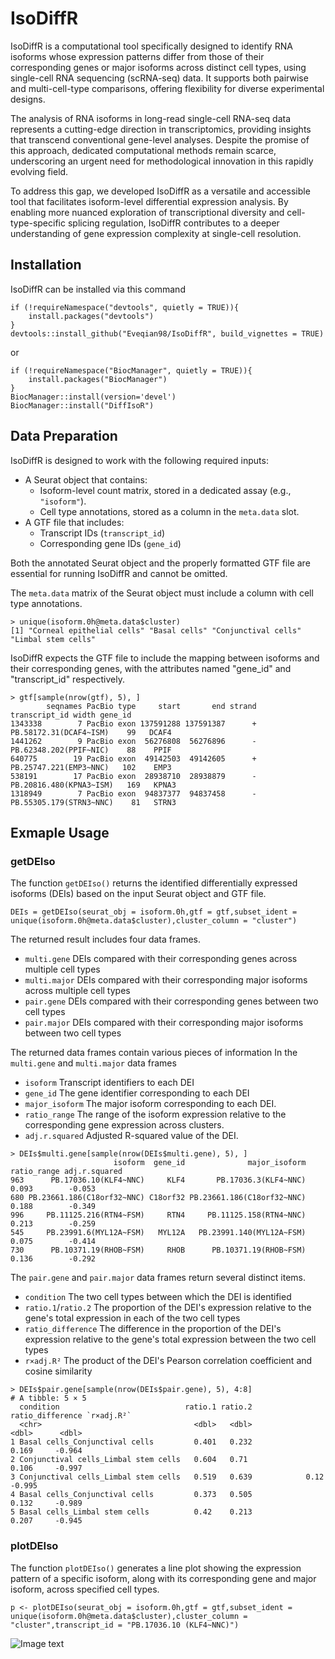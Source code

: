 # IsoDiffR

IsoDiffR is a computational tool specifically designed to identify RNA isoforms whose expression patterns differ from those of their corresponding genes or major isoforms across distinct cell types, using single-cell RNA sequencing (scRNA-seq) data. It supports both pairwise and multi-cell-type comparisons, offering flexibility for diverse experimental designs.

The analysis of RNA isoforms in long-read single-cell RNA-seq data represents a cutting-edge direction in transcriptomics, providing insights that transcend conventional gene-level analyses. Despite the promise of this approach, dedicated computational methods remain scarce, underscoring an urgent need for methodological innovation in this rapidly evolving field.

To address this gap, we developed IsoDiffR as a versatile and accessible tool that facilitates isoform-level differential expression analysis. By enabling more nuanced exploration of transcriptional diversity and cell-type-specific splicing regulation, IsoDiffR contributes to a deeper understanding of gene expression complexity at single-cell resolution.

## Installation

IsoDiffR can be installed via this command

```
if (!requireNamespace("devtools", quietly = TRUE)){
    install.packages("devtools")
}
devtools::install_github("Eveqian98/IsoDiffR", build_vignettes = TRUE)
```

or 

```
if (!requireNamespace("BiocManager", quietly = TRUE)){
    install.packages("BiocManager")
}
BiocManager::install(version='devel')
BiocManager::install("DiffIsoR")
```

## Data Preparation

IsoDiffR is designed to work with the following required inputs:

- A Seurat object that contains:
  - Isoform-level count matrix, stored in a dedicated assay (e.g., `"isoform"`).
  - Cell type annotations, stored as a column in the `meta.data` slot.
- A GTF file that includes:
  - Transcript IDs (`transcript_id`)
  - Corresponding gene IDs (`gene_id`)

Both the annotated Seurat object and the properly formatted GTF file are essential for running IsoDiffR and cannot be omitted.

The `meta.data` matrix of the Seurat object must include a column with cell type annotations.

```
> unique(isoform.0h@meta.data$cluster)
[1] "Corneal epithelial cells" "Basal cells" "Conjunctival cells" "Limbal stem cells"  
```

IsoDiffR expects the GTF file to include the mapping between isoforms and their corresponding genes, with the attributes named "gene_id" and "transcript_id" respectively.

```
> gtf[sample(nrow(gtf), 5), ]
        seqnames PacBio type     start       end strand           transcript_id width gene_id
1343338        7 PacBio exon 137591288 137591387      +  PB.58172.31(DCAF4~ISM)    99   DCAF4
1441262        9 PacBio exon  56276808  56276896      -  PB.62348.202(PPIF~NIC)    88    PPIF
640775        19 PacBio exon  49142503  49142605      +  PB.25747.221(EMP3~NNC)   102    EMP3
538191        17 PacBio exon  28938710  28938879      - PB.20816.480(KPNA3~ISM)   169   KPNA3
1318949        7 PacBio exon  94837377  94837458      - PB.55305.179(STRN3~NNC)    81   STRN3
```

## Exmaple Usage

### getDEIso

The function `getDEIso()` returns the identified differentially expressed isoforms (DEIs) based on the input Seurat object and GTF file.

```
DEIs = getDEIso(seurat_obj = isoform.0h,gtf = gtf,subset_ident = unique(isoform.0h@meta.data$cluster),cluster_column = "cluster")
```

The returned result includes four data frames.

- `multi.gene` DEIs compared with their corresponding genes across multiple cell types
- `multi.major` DEIs compared with their corresponding major isoforms across multiple cell types
- `pair.gene` DEIs compared with their corresponding genes between two cell types
- `pair.major` DEIs compared with their corresponding major isoforms between two cell types

The returned data frames contain various pieces of information In the `multi.gene` and `multi.major` data frames

- `isoform`  Transcript identifiers to each DEI
- `gene_id` The gene identifier corresponding to each DEI
- `major_isoform`  The major isoform corresponding to each DEI.
- `ratio_range` The range of the isoform expression relative to the corresponding gene expression across clusters.
- `adj.r.squared`  Adjusted R-squared value of the DEI.

```
> DEIs$multi.gene[sample(nrow(DEIs$multi.gene), 5), ]
                       isoform  gene_id              major_isoform ratio_range adj.r.squared
963      PB.17036.10(KLF4~NNC)     KLF4       PB.17036.3(KLF4~NNC)       0.093        -0.053
680 PB.23661.186(C18orf32~NNC) C18orf32 PB.23661.186(C18orf32~NNC)       0.188        -0.349
996     PB.11125.216(RTN4~FSM)     RTN4     PB.11125.158(RTN4~NNC)       0.213        -0.259
545     PB.23991.6(MYL12A~FSM)   MYL12A   PB.23991.140(MYL12A~FSM)       0.075        -0.414
730      PB.10371.19(RHOB~FSM)     RHOB      PB.10371.19(RHOB~FSM)       0.136        -0.292
```

The `pair.gene` and `pair.major` data frames return several distinct items.

- `condition`  The two cell types between which the DEI is identified
- `ratio.1`/`ratio.2` The proportion of the DEI's expression relative to the gene's total expression in each of the two cell types
- `ratio_difference`  The difference in the proportion of the DEI's expression relative to the gene's total expression between the two cell types
- `r×adj.R²` The product of the DEI's Pearson correlation coefficient and cosine similarity

```
> DEIs$pair.gene[sample(nrow(DEIs$pair.gene), 5), 4:8]
# A tibble: 5 × 5
  condition                            ratio.1 ratio.2 ratio_difference `r×adj.R²`
  <chr>                                  <dbl>   <dbl>            <dbl>      <dbl>
1 Basal cells_Conjunctival cells         0.401   0.232            0.169     -0.964
2 Conjunctival cells_Limbal stem cells   0.604   0.71             0.106     -0.997
3 Conjunctival cells_Limbal stem cells   0.519   0.639            0.12      -0.995
4 Basal cells_Conjunctival cells         0.373   0.505            0.132     -0.989
5 Basal cells_Limbal stem cells          0.42    0.213            0.207     -0.945
```

### plotDEIso

The function `plotDEIso()` generates a line plot showing the expression pattern of a specific isoform, along with its corresponding gene and major isoform, across specified cell types.

```
p <- plotDEIso(seurat_obj = isoform.0h,gtf = gtf,subset_ident = unique(isoform.0h@meta.data$cluster),cluster_column = "cluster",transcript_id = "PB.17036.10 (KLF4~NNC)")
```
 ![Image text](https://github.com/Eveqian98/IsoDiffR/blob/master/image/plot.png)
